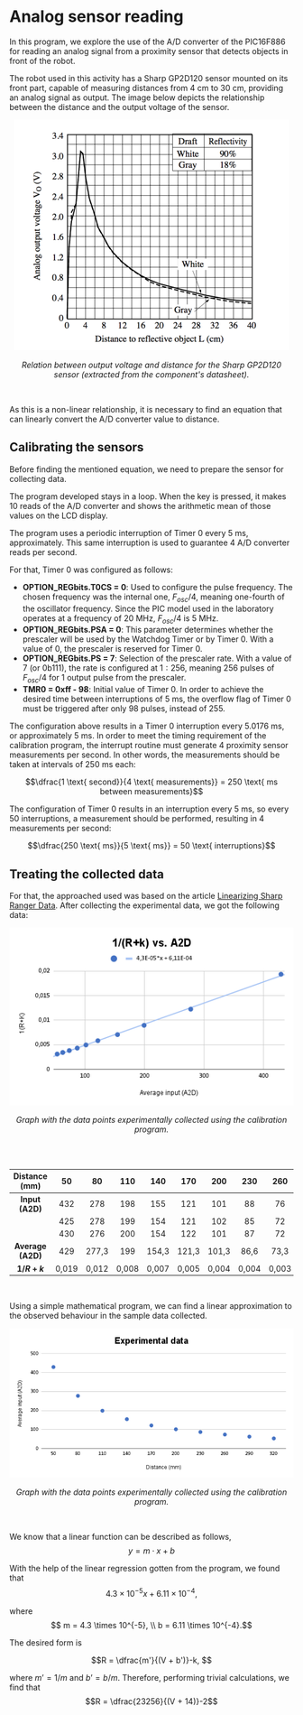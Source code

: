 # Analog sensor reading

In this program, we explore the use of the A/D converter of the PIC16F886 for reading an analog signal from a proximity sensor that detects objects in front of the robot.

The robot used in this activity has a Sharp GP2D120 sensor mounted on its front part, capable of measuring distances from 4 cm to 30 cm, providing an analog signal as output. The image below depicts the relationship between the distance and the output voltage of the sensor.

<p align="center"> 
<img src="./images/sensor-graphic.png" /> 
</p>
<p align="center"> 
<em>Relation between output voltage and distance for the Sharp GP2D120 sensor (extracted from the component's datasheet).</em> 
</p>
<br />

As this is a non-linear relationship, it is necessary to find an equation that can linearly convert the A/D converter value to distance.

## Calibrating the sensors 

Before finding the mentioned equation, we need to prepare the sensor for collecting data.

The program developed stays in a loop. When the key is pressed, it makes $10$ reads of the A/D converter and shows the arithmetic mean of those values on the LCD display.

The program uses a periodic interruption of Timer 0 every $5$ ms, approximately. This same interruption is used to guarantee $4$ A/D converter reads per second.

For that, Timer 0 was configured as follows:

 - **OPTION_REGbits.T0CS = 0**: Used to configure the pulse frequency. The chosen frequency was the internal one, $F_{osc}/4$, meaning one-fourth of the oscillator frequency. Since the PIC model used in the laboratory operates at a frequency of $20$ MHz, $F_{osc}/4$ is $5$ MHz.
 -  **OPTION_REGbits.PSA = 0**: This parameter determines whether the prescaler will be used by the Watchdog Timer or by Timer 0. With a value of $0$, the prescaler is reserved for Timer 0. 
 -  **OPTION_REGbits.PS = 7**: Selection of the prescaler rate. With a value of $7$ (or 0b111), the rate is configured at $1:256$, meaning $256$ pulses of $F_{osc}/4$ for $1$ output pulse from the prescaler.
 -  **TMR0 = 0xff - 98**: Initial value of Timer 0. In order to achieve the desired time between interruptions of $5$ ms, the overflow flag of Timer 0 must be triggered after only $98$ pulses, instead of $255$.

The configuration above results in a Timer 0 interruption every $5.0176$ ms, or approximately $5$ ms. In order to meet the timing requirement of the calibration program, the interrupt routine must generate $4$ proximity sensor measurements per second. In other words, the measurements should be taken at intervals of $250$ ms each:

$$\dfrac{1 \text{ second}}{4 \text{ measurements}} = 250 \text{ ms between measurements}$$

The configuration of Timer 0 results in an interruption every 5 ms, so every 50 interruptions, a measurement should be performed, resulting in 4 measurements per second:

$$\dfrac{250 \text{ ms}}{5 \text{ ms}} = 50 \text{ interruptions}$$

## Treating the collected data
For that, the approached used was based on the article [Linearizing Sharp Ranger Data](https://acroname.com/blog/linearizing-sharp-ranger-data). After collecting the experimental data, we got the following data: 

<p align="center"> 
<img src="./images/linearizing.png" />
</p>
<p align="center"> 
<em>Graph with the data points experimentally collected using the calibration program.</em>
</p>
<br />

<br />

<div align="center">
 
| **Distance (mm)** |   50  |   80  |  110  |  140  |  170  |  200  |  230  |  260  |  290  |  320  |
|:-----------------:|:-----:|:-----:|:-----:|:-----:|:-----:|:-----:|:-----:|:-----:|:-----:|:-----:|
|  **Input (A2D)**  |  432  |  278  |  198  |  155  |  121  |  101  |   88  |   76  |   60  |   54  |
|                   |  425  |  278  |  199  |  154  |  121  |  102  |   85  |   72  |   64  |   52  |
|                   |  430  |  276  |  200  |  154  |  122  |  101  |   87  |   72  |   63  |   53  |
| **Average (A2D)** |  429  | 277,3 |  199  | 154,3 | 121,3 | 101,3 |  86,6 |  73,3 |  62,3 |   53  |
|    **$1/R+k$**    | 0,019 | 0,012 | 0,008 | 0,007 | 0,005 | 0,004 | 0,004 | 0,003 | 0,003 | 0,003 |

</div>

<br />


Using a simple mathematical program, we can find a linear approximation to the observed behaviour in the sample data collected.

<p align="center"> 
  <img src="./images/experimental-data.png" />
</p>
<p align="center"> 
  <em>Graph with the data points experimentally collected using the calibration program.</em>
</p>
<br />

  
We know that a linear function can be described as follows,
$$y= m \cdot x +b$$

With the help of the linear regression gotten from the program, we found that
$$4.3 \times 10^{-5}x + 6.11 \times 10^{-4},$$

where
$$ m = 4.3 \times 10^{-5}, \\
b = 6.11 \times 10^{-4}.$$

The desired form is

$$R = \dfrac{m'}{(V + b')}-k, $$

where $m’ = 1/m$ and $b’ = b/m$. Therefore, performing trivial calculations, we find that 
$$R = \dfrac{23256}{(V + 14)}-2$$

